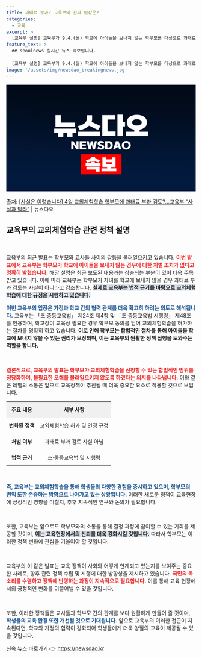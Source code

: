 ```yaml
---
title: 과태료 부과? 교육부의 진짜 입장은?
categories:
  - 교육
excerpt: >
  [교육부 설명] 교육부가 9.4.(월) 학교에 아이들을 보내지 않는 학부모를 대상으로 과태료 등 처벌을 검토…
feature_text: >
  ## seoulnews 실시간 뉴스 속보입니다.

  [교육부 설명] 교육부가 9.4.(월) 학교에 아이들을 보내지 않는 학부모를 대상으로 과태료 등 처벌을 검토…
image: '/assets/img/newsdao_breakingnews.jpg'
---
```


![뉴스다오 속보](/assets/img/newsdao_breakingnews.jpg)

<p>출처: <a href="https://newsdao.kr/1792" rel="dofollow">[사실은 이렇습니다] 4일 교외체험학습 학부모에 과태료 부과 검토?…교육부 “사실과 달라”</a> | 뉴스다오</p>

<h2 data-ke-size="size26">교육부의 교외체험학습 관련 정책 설명</h2>

<p data-ke-size="size16">&nbsp;</p>

교육부의 최근 발표는 학부모와 교사들 사이의 갈등을 불러일으키고 있습니다. <b><span style="color: #ee2323;">이번 발표에서 교육부는 학부모가 학교에 아이들을 보내지 않는 경우에 대한 처벌 조치가 없다고 명확히 밝혔습니다.</span></b> 해당 설명은 최근 보도된 내용과는 상충되는 부분이 있어 더욱 주목받고 있습니다. 이에 따라 교육부는 학부모가 자녀를 학교에 보내지 않을 경우 과태료 부과 검토는 사실이 아니라고 강조합니다. <b><span style="background-color: #21538527;">실제로 교육부는 법적 근거를 바탕으로 교외체험학습에 대한 규정을 시행하고 있습니다.</span></b>

<b><span style="color: #1a5490;">이번 교육부의 입장은 가정과 학교 간의 협력 관계를 더욱 확고히 하려는 의도로 해석됩니다.</span></b> 교육부는 「초·중등교육법」 제24조 제4항 및 「초·중등교육법 시행령」 제48조를 인용하며, 학교장이 교육상 필요한 경우 학부모 동의를 얻어 교외체험학습을 허가하는 절차를 명확히 하고 있습니다. <b>이로 인해 학부모는 합법적인 절차를 통해 아이들을 학교에 보내지 않을 수 있는 권리가 보장되며, 이는 교육부의 원활한 정책 집행을 도와주는 역할을 합니다.</b>

<p data-ke-size="size16">&nbsp;</p>

<b><span style="color: #ee2323;">결론적으로, 교육부의 발표는 학부모가 교외체험학습을 신청할 수 있는 합법적인 범위를 정당화하며, 불필요한 오해를 불러일으키지 않도록 하겠다는 의지를 나타냅니다.</span></b> 이와 같은 레벨의 소통은 앞으로 교육정책이 추진될 때 더욱 중요한 요소로 작용할 것으로 보입니다. 

<table style="width: 100%; border-collapse: collapse;">
<tr>
<td style="text-align: center; height: 37px; background-color: #f0f0f0;"><b>주요 내용</b></td>
<td style="text-align: center; height: 37px; background-color: #f0f0f0;"><b>세부 사항</b></td>
</tr>
<tr>
<td style="text-align: center; height: 37px;"><b>변화된 정책</b></td>
<td style="text-align: center; height: 37px;">교외체험학습 허가 및 인정 규정</td>
</tr>
<tr>
<td style="text-align: center; height: 37px;"><b>처벌 여부</b></td>
<td style="text-align: center; height: 37px;">과태료 부과 검토 사실 아님</td>
</tr>
<tr>
<td style="text-align: center; height: 37px;"><b>법적 근거</b></td>
<td style="text-align: center; height: 37px;">초·중등교육법 및 시행령</td>
</tr>
</table>

<p data-ke-size="size16">&nbsp;</p>

<b><span style="color: #1a5490;">즉, 교육부는 교외체험학습을 통해 학생들의 다양한 경험을 중시하고 있으며, 학부모의 권익 또한 존중하는 방향으로 나아가고 있는 상황입니다.</span></b> 이러한 새로운 정책이 교육현장에 긍정적인 영향을 미칠지, 추후 지속적인 연구와 논의가 필요합니다. 

<p data-ke-size="size16">&nbsp;</p>

또한, 교육부는 앞으로도 학부모와의 소통을 통해 결정 과정에 참여할 수 있는 기회를 제공할 것이며, <b><span style="background-color: #21538527;">이는 교육현장에서의 신뢰를 더욱 강화시킬 것입니다.</span></b> 따라서 학부모는 이러한 정책 변화에 관심을 기울여야 할 것입니다.

<p data-ke-size="size16">&nbsp;</p>

교육부의 이 같은 발표는 교육 정책이 사회와 어떻게 연계되고 있는지를 보여주는 중요한 사례로, 향후 관련 정책 수립 및 시행에 대한 방향성을 제시하고 있습니다. <b><span style="color: #ee2323;">국민의 목소리를 수렴하고 정책에 반영하는 과정이 지속적으로 필요합니다.</span></b> 이를 통해 교육 현장에서의 긍정적인 변화를 이끌어낼 수 있을 것입니다. 

<p data-ke-size="size16">&nbsp;</p>

또한, 이러한 정책들은 교사들과 학부모 간의 관계를 보다 원활하게 만들어 줄 것이며, <b><span style="color: #1a5490;">학생들의 교육 환경 또한 개선될 것으로 기대됩니다.</span></b> 앞으로 교육부의 이러한 접근이 지속된다면, 학교와 가정의 협력이 강화되어 학생들에게 더욱 양질의 교육이 제공될 수 있을 것입니다. 

신속 뉴스 바로가기 👉 <a href="https://newsdao.kr" rel="dofollow">https://newsdao.kr</a>


